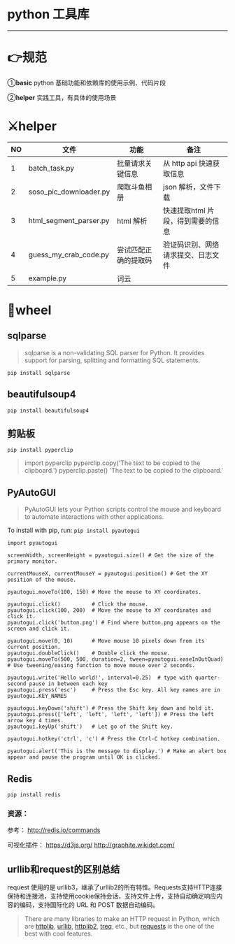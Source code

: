 # python 工具库

---

# 👉规范

①**basic**  python 基础功能和依赖库的使用示例、代码片段

②**helper** 实践工具，有具体的使用场景



# ⚔helper

| NO  | 文件                     | 功能         | 备注                  |
| --- | ---------------------- | ---------- | ------------------- |
| 1   | batch_task.py          | 批量请求关键信息   | 从 http api 快速获取信息   |
| 2   | soso_pic_downloader.py | 爬取斗鱼相册     | json 解析，文件下载        |
| 3   | html_segment_parser.py | html 解析    | 快速提取html 片段，得到需要的信息 |
| 4   | guess_my_crab_code.py  | 尝试匹配正确的提取码 | 验证码识别、网络请求提交、日志文件   |
| 5   | example.py             | 词云         |                     |

# 🔨wheel

## sqlparse

> sqlparse is a non-validating SQL parser for Python. It provides support for parsing, splitting and formatting SQL statements.

`pip install sqlparse`

## beautifulsoup4

`pip install beautifulsoup4`

## 剪贴板

`pip install pyperclip`

> import pyperclip
> pyperclip.copy('The text to be copied to the clipboard.')
> pyperclip.paste()
> 'The text to be copied to the clipboard.'

## PyAutoGUI

> PyAutoGUI lets your Python scripts control the mouse and keyboard to automate interactions with other applications. 

To install with pip, run: `pip install pyautogui`

```shell
import pyautogui

screenWidth, screenHeight = pyautogui.size() # Get the size of the primary monitor.

currentMouseX, currentMouseY = pyautogui.position() # Get the XY position of the mouse.

pyautogui.moveTo(100, 150) # Move the mouse to XY coordinates.

pyautogui.click()          # Click the mouse.
pyautogui.click(100, 200)  # Move the mouse to XY coordinates and click it.
pyautogui.click('button.png') # Find where button.png appears on the screen and click it.

pyautogui.move(0, 10)      # Move mouse 10 pixels down from its current position.
pyautogui.doubleClick()    # Double click the mouse.
pyautogui.moveTo(500, 500, duration=2, tween=pyautogui.easeInOutQuad)  # Use tweening/easing function to move mouse over 2 seconds.

pyautogui.write('Hello world!', interval=0.25)  # type with quarter-second pause in between each key
pyautogui.press('esc')     # Press the Esc key. All key names are in pyautogui.KEY_NAMES

pyautogui.keyDown('shift') # Press the Shift key down and hold it.
pyautogui.press(['left', 'left', 'left', 'left']) # Press the left arrow key 4 times.
pyautogui.keyUp('shift')   # Let go of the Shift key.

pyautogui.hotkey('ctrl', 'c') # Press the Ctrl-C hotkey combination.

pyautogui.alert('This is the message to display.') # Make an alert box appear and pause the program until OK is clicked.
```

## Redis

`pip install redis`

### 资源：

参考：
http://redis.io/commands

可视化插件：
https://d3js.org/
http://graphite.wikidot.com/

## urllib和request的区别总结

request 使用的是 urllib3，继承了urllib2的所有特性。Requests支持HTTP连接保持和连接池，支持使用cookie保持会话，支持文件上传，支持自动确定响应内容的编码，支持国际化的 URL 和 POST 数据自动编码。

> There are many libraries to make an HTTP request in Python, which are [httplib](https://docs.python.org/2/library/httplib.html), [urllib](https://docs.python.org/2/library/urllib.html), [httplib2](https://github.com/httplib2/httplib2), [treq](https://github.com/twisted/treq), etc., but [requests](https://2.python-requests.org//en/master/) is the one of the best with cool features.
